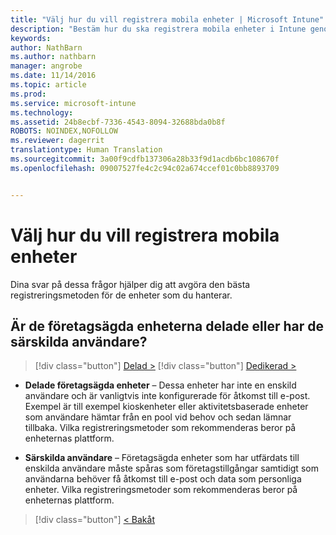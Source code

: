```yaml
---
title: "Välj hur du vill registrera mobila enheter | Microsoft Intune"
description: "Bestäm hur du ska registrera mobila enheter i Intune genom att besvara några enkla frågor"
keywords: 
author: NathBarn
ms.author: nathbarn
manager: angrobe
ms.date: 11/14/2016
ms.topic: article
ms.prod: 
ms.service: microsoft-intune
ms.technology: 
ms.assetid: 24b8ecbf-7336-4543-8094-32688bda0b8f
ROBOTS: NOINDEX,NOFOLLOW
ms.reviewer: dagerrit
translationtype: Human Translation
ms.sourcegitcommit: 3a00f9cdfb137306a28b33f9d1acdb6bc108670f
ms.openlocfilehash: 09007527fe4c2c94c02a674ccef01c0bb8893709


---
```

# <a name="choose-how-to-enroll-mobile-devices"></a>Välj hur du vill registrera mobila enheter

Dina svar på dessa frågor hjälper dig att avgöra den bästa registreringsmetoden för de enheter som du hanterar.

## <a name="are-your-company-owned-devices-shared-or-do-they-have-dedicated-users"></a>**Är de företagsägda enheterna delade eller har de särskilda användare?**

> [!div class="button"]
[Delad >](choose-how-to-enroll-devices4.md)
> [!div class="button"]
[Dedikerad >](choose-how-to-enroll-devices6.md)

- **Delade företagsägda enheter** – Dessa enheter har inte en enskild användare och är vanligtvis inte konfigurerade för åtkomst till e-post. Exempel är till exempel kioskenheter eller aktivitetsbaserade enheter som användare hämtar från en pool vid behov och sedan lämnar tillbaka. Vilka registreringsmetoder som rekommenderas beror på enheternas plattform.

- **Särskilda användare** – Företagsägda enheter som har utfärdats till enskilda användare måste spåras som företagstillgångar samtidigt som användarna behöver få åtkomst till e-post och data som personliga enheter. Vilka registreringsmetoder som rekommenderas beror på enheternas plattform.

> [!div class="button"]
[< Bakåt](choose-how-to-enroll-devices1.md)



<!--HONumber=Nov16_HO3-->


